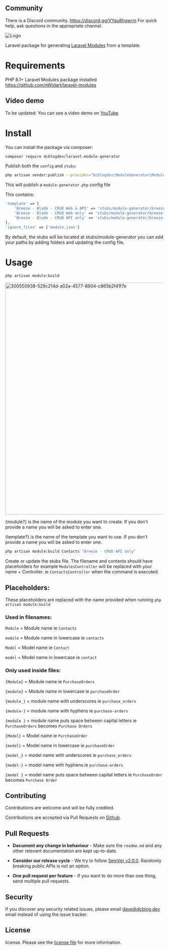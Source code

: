 ## Community

There is a Discord community. https://discord.gg/VYau8hgwrm For quick help, ask questions in the appropriate channel.

![Logo](https://repository-images.githubusercontent.com/463559799/6ff80679-ea73-42b9-bcb1-cb4e0e77f475)

Laravel package for generating [Laravel Modules](https://github.com/nWidart/laravel-modules) from a template. 

# Requirements

PHP 8.1+
Laravel Modules package installed https://github.com/nWidart/laravel-modules

## Video demo

To be updated: You can see a video demo on [YouTube](https://www.youtube.com/watch?v=DDjAcQolzwM)

# Install

You can install the package via composer:

```bash
composer require dcblogdev/laravel-module-generator
```

Publish both the `config` and `stubs`:

```bash
php artisan vendor:publish --provider="Dcblogdev\ModuleGenerator\ModuleGeneratorServiceProvider"
```

This will publish a `module-generator.php` config file

This contains:
```php
'template' => [
    'Breeze - Blade - CRUD Web & API' => 'stubs/module-generator/breeze-crud-full',
    'Breeze - Blade - CRUD Web only' => 'stubs/module-generator/breeze-crud-web',
    'Breeze - Blade - CRUD API only' => 'stubs/module-generator/breeze-crud-api'
],
'ignore_files' => ['module.json']
```
By default, the stubs will be located at stubs/module-generator you can add your paths by adding folders and updating the config file.

# Usage

```bash
php artisan module:build
```

<img width="737" alt="300550938-529c214d-a02a-4577-8904-c865b2f41f7e" src="https://github.com/dcblogdev/laravel-module-generator/assets/1018170/82c0828f-b9d6-4eff-b7ca-908b46fe37e7">

{module?} is the name of the module you want to create. If you don't provide a name you will be asked to enter one.

{template?} is the name of the template you want to use. If you don't provide a name you will be asked to enter one.

```bash
php artisan module:build Contacts "Breeze - CRUD API only"
```

Create or update the stubs file. The filename and contents should have placeholders for example `ModulesController` will be replaced with your name + Controller. ie `ContactsController` when the command is executed.

## Placeholders:

These placeholders are replaced with the name provided when running `php artisan module:build`

### Used in filenames:

`Module` = Module name ie `Contacts`

`module` = Module name in lowercase ie `contacts`

`Model` = Model name ie `Contact`

`model` = Model name in lowercase ie `contact`

### Only used inside files:

`{Module}` = Module name ie `PurchaseOrders`

`{module}` = Module name in lowercase ie `purchaseOrder`

`{module_}` = module name with underscores ie `purchase_orders`

`{module-}` = module name with hyphens ie `purchase-orders`

`{module }` = module name puts space between capital letters ie `PurchaseOrders` becomes `Purchase Orders`

`{Model}` = Model name ie `PurchaseOrder`

`{model}` = Model name in lowercase ie `purchaseOrder`

`{model_}` = model name with underscores ie `purchase_orders`

`{model-}` = model name with hyphens ie `purchase-orders`

`{model }` = model name puts space between capital letters ie `PurchaseOrder` becomes `Purchase Order`

## Contributing

Contributions are welcome and will be fully credited.

Contributions are accepted via Pull Requests on [Github][4].

## Pull Requests

- **Document any change in behaviour** - Make sure the `readme.md` and any other relevant documentation are kept up-to-date.

- **Consider our release cycle** - We try to follow [SemVer v2.0.0][5]. Randomly breaking public APIs is not an option.

- **One pull request per feature** - If you want to do more than one thing, send multiple pull requests.

## Security

If you discover any security related issues, please email dave@dcblog.dev email instead of using the issue tracker.

## License

license. Please see the [license file][6] for more information.

[3]:    changelog.md
[4]:    https://github.com/dcblogdev/laravel-module-generator
[5]:    http://semver.org/
[6]:    license.md
